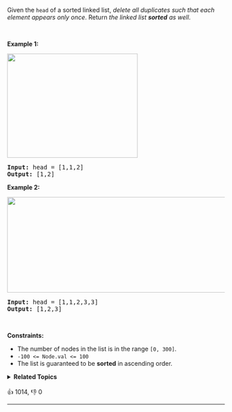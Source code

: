 <p>Given the <code>head</code> of a sorted linked list, <em>delete all duplicates such that each element appears only once</em>. Return <em>the linked list <strong>sorted</strong> as well</em>.</p>

<p>&nbsp;</p> 
<p><strong class="example">Example 1:</strong></p> 
<img alt="" src="https://assets.leetcode.com/uploads/2021/01/04/list1.jpg" style="width: 302px; height: 242px;" /> 
<pre>
<strong>Input:</strong> head = [1,1,2]
<strong>Output:</strong> [1,2]
</pre>

<p><strong class="example">Example 2:</strong></p> 
<img alt="" src="https://assets.leetcode.com/uploads/2021/01/04/list2.jpg" style="width: 542px; height: 222px;" /> 
<pre>
<strong>Input:</strong> head = [1,1,2,3,3]
<strong>Output:</strong> [1,2,3]
</pre>

<p>&nbsp;</p> 
<p><strong>Constraints:</strong></p>

<ul> 
 <li>The number of nodes in the list is in the range <code>[0, 300]</code>.</li> 
 <li><code>-100 &lt;= Node.val &lt;= 100</code></li> 
 <li>The list is guaranteed to be <strong>sorted</strong> in ascending order.</li> 
</ul>

<details><summary><strong>Related Topics</strong></summary>链表</details><br>

<div>👍 1014, 👎 0<span style='float: right;'></span></div>

<div id="labuladong"><hr>

</div>



